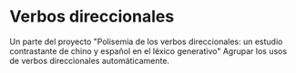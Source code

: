 # Verbos direccionales

Un parte del proyecto "Polisemia de los verbos direccionales: un estudio contrastante de chino y español en el léxico generativo"
Agrupar los usos de verbos direccionales automáticamente.


